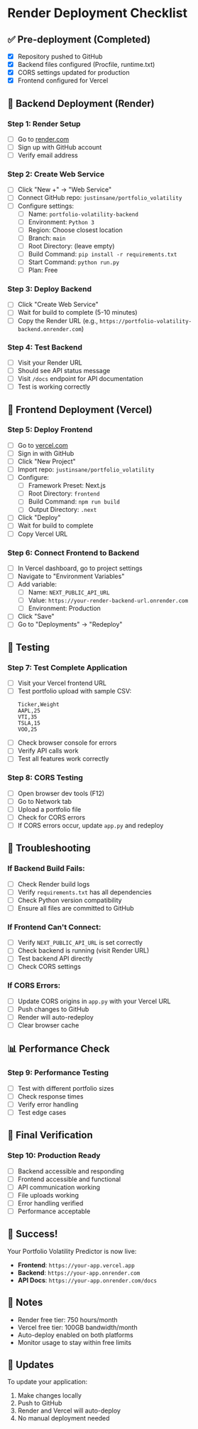 # Render Deployment Checklist

## ✅ Pre-deployment (Completed)
- [x] Repository pushed to GitHub
- [x] Backend files configured (Procfile, runtime.txt)
- [x] CORS settings updated for production
- [x] Frontend configured for Vercel

## 🚀 Backend Deployment (Render)

### Step 1: Render Setup
- [ ] Go to [render.com](https://render.com)
- [ ] Sign up with GitHub account
- [ ] Verify email address

### Step 2: Create Web Service
- [ ] Click "New +" → "Web Service"
- [ ] Connect GitHub repo: `justinsane/portfolio_volatility`
- [ ] Configure settings:
  - [ ] Name: `portfolio-volatility-backend`
  - [ ] Environment: `Python 3`
  - [ ] Region: Choose closest location
  - [ ] Branch: `main`
  - [ ] Root Directory: (leave empty)
  - [ ] Build Command: `pip install -r requirements.txt`
  - [ ] Start Command: `python run.py`
  - [ ] Plan: Free

### Step 3: Deploy Backend
- [ ] Click "Create Web Service"
- [ ] Wait for build to complete (5-10 minutes)
- [ ] Copy the Render URL (e.g., `https://portfolio-volatility-backend.onrender.com`)

### Step 4: Test Backend
- [ ] Visit your Render URL
- [ ] Should see API status message
- [ ] Visit `/docs` endpoint for API documentation
- [ ] Test is working correctly

## 🎨 Frontend Deployment (Vercel)

### Step 5: Deploy Frontend
- [ ] Go to [vercel.com](https://vercel.com)
- [ ] Sign in with GitHub
- [ ] Click "New Project"
- [ ] Import repo: `justinsane/portfolio_volatility`
- [ ] Configure:
  - [ ] Framework Preset: Next.js
  - [ ] Root Directory: `frontend`
  - [ ] Build Command: `npm run build`
  - [ ] Output Directory: `.next`
- [ ] Click "Deploy"
- [ ] Wait for build to complete
- [ ] Copy Vercel URL

### Step 6: Connect Frontend to Backend
- [ ] In Vercel dashboard, go to project settings
- [ ] Navigate to "Environment Variables"
- [ ] Add variable:
  - [ ] Name: `NEXT_PUBLIC_API_URL`
  - [ ] Value: `https://your-render-backend-url.onrender.com`
  - [ ] Environment: Production
- [ ] Click "Save"
- [ ] Go to "Deployments" → "Redeploy"

## 🧪 Testing

### Step 7: Test Complete Application
- [ ] Visit your Vercel frontend URL
- [ ] Test portfolio upload with sample CSV:
  ```csv
  Ticker,Weight
  AAPL,25
  VTI,35
  TSLA,15
  VOO,25
  ```
- [ ] Check browser console for errors
- [ ] Verify API calls work
- [ ] Test all features work correctly

### Step 8: CORS Testing
- [ ] Open browser dev tools (F12)
- [ ] Go to Network tab
- [ ] Upload a portfolio file
- [ ] Check for CORS errors
- [ ] If CORS errors occur, update `app.py` and redeploy

## 🔧 Troubleshooting

### If Backend Build Fails:
- [ ] Check Render build logs
- [ ] Verify `requirements.txt` has all dependencies
- [ ] Check Python version compatibility
- [ ] Ensure all files are committed to GitHub

### If Frontend Can't Connect:
- [ ] Verify `NEXT_PUBLIC_API_URL` is set correctly
- [ ] Check backend is running (visit Render URL)
- [ ] Test backend API directly
- [ ] Check CORS settings

### If CORS Errors:
- [ ] Update CORS origins in `app.py` with your Vercel URL
- [ ] Push changes to GitHub
- [ ] Render will auto-redeploy
- [ ] Clear browser cache

## 📊 Performance Check

### Step 9: Performance Testing
- [ ] Test with different portfolio sizes
- [ ] Check response times
- [ ] Verify error handling
- [ ] Test edge cases

## 🎯 Final Verification

### Step 10: Production Ready
- [ ] Backend accessible and responding
- [ ] Frontend accessible and functional
- [ ] API communication working
- [ ] File uploads working
- [ ] Error handling verified
- [ ] Performance acceptable

## 🚀 Success!

Your Portfolio Volatility Predictor is now live:

- **Frontend**: `https://your-app.vercel.app`
- **Backend**: `https://your-app.onrender.com`
- **API Docs**: `https://your-app.onrender.com/docs`

## 📝 Notes

- Render free tier: 750 hours/month
- Vercel free tier: 100GB bandwidth/month
- Auto-deploy enabled on both platforms
- Monitor usage to stay within free limits

## 🔄 Updates

To update your application:
1. Make changes locally
2. Push to GitHub
3. Render and Vercel will auto-deploy
4. No manual deployment needed
